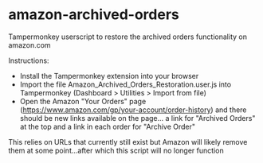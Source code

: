 # amazon-archived-orders
Tampermonkey userscript to restore the archived orders functionality on amazon.com

Instructions:
- Install the Tampermonkey extension into your browser
- Import the file Amazon_Archived_Orders_Restoration.user.js into Tampermonkey (Dashboard > Utilities > Import from file)
- Open the Amazon "Your Orders" page (https://www.amazon.com/gp/your-account/order-history) and there should be new links available on the page... a link for "Archived Orders" at the top and a link in each order for "Archive Order"

This relies on URLs that currently still exist but Amazon will likely remove them at some point...after which this script will no longer function
